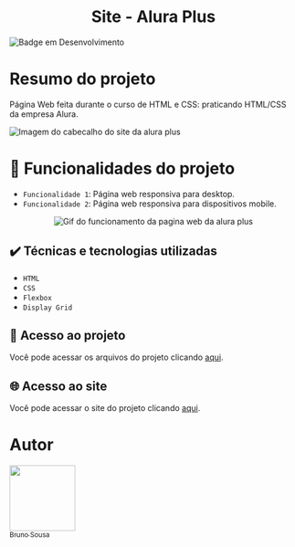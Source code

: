 <h1 align="center">Site - Alura Plus</h1>

![Badge em Desenvolvimento](https://img.shields.io/badge/STATUS-FINALIZADO-blue)

# Resumo do projeto
Página Web feita durante o curso de HTML e CSS: praticando HTML/CSS da empresa Alura.

![Imagem do cabecalho do site da alura plus](https://github.com/brunornsousa92/alura-plus/assets/17336588/efa4d3a6-1566-4dea-aa35-f049681ff994)

# :hammer: Funcionalidades do projeto

- `Funcionalidade 1`: Página web responsiva para desktop.
- `Funcionalidade 2`: Página web responsiva para dispositivos mobile.

<div align="center">

![Gif do funcionamento da pagina web da alura plus](https://github.com/brunornsousa92/alura-plus/assets/17336588/6b763517-0ccf-4c98-b4dd-56fa41ec44fe)

</div>

## ✔️ Técnicas e tecnologias utilizadas

- ``HTML``
- ``CSS``
- ``Flexbox``
- ``Display Grid``

## 📁 Acesso ao projeto
Você pode acessar os arquivos do projeto clicando [aqui](https://github.com/brunornsousa92/alura-plus).

## :globe_with_meridians: Acesso ao site
Você pode acessar o site do projeto clicando [aqui](https://alura-plus-theta-mauve.vercel.app).

# Autor

[<img src="https://avatars.githubusercontent.com/u/17336588?v=4" width=115><br><sub>Bruno Sousa</sub>](https://github.com/brunornsousa92)


